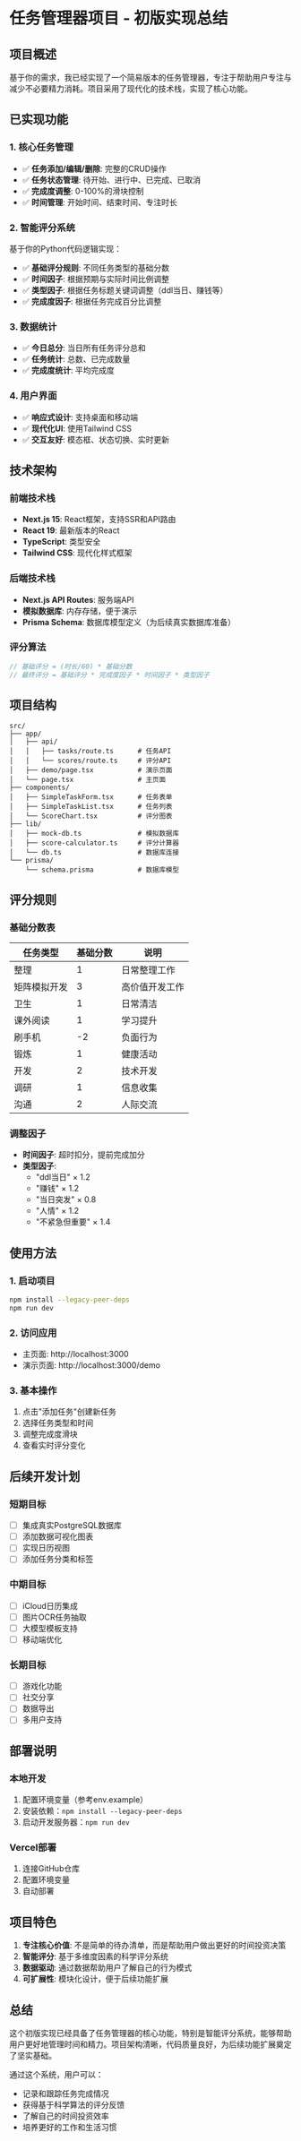 # 任务管理器项目 - 初版实现总结

## 项目概述

基于你的需求，我已经实现了一个简易版本的任务管理器，专注于帮助用户专注与减少不必要精力消耗。项目采用了现代化的技术栈，实现了核心功能。

## 已实现功能

### 1. 核心任务管理
- ✅ **任务添加/编辑/删除**: 完整的CRUD操作
- ✅ **任务状态管理**: 待开始、进行中、已完成、已取消
- ✅ **完成度调整**: 0-100%的滑块控制
- ✅ **时间管理**: 开始时间、结束时间、专注时长

### 2. 智能评分系统
基于你的Python代码逻辑实现：
- ✅ **基础评分规则**: 不同任务类型的基础分数
- ✅ **时间因子**: 根据预期与实际时间比例调整
- ✅ **类型因子**: 根据任务标题关键词调整（ddl当日、赚钱等）
- ✅ **完成度因子**: 根据任务完成百分比调整

### 3. 数据统计
- ✅ **今日总分**: 当日所有任务评分总和
- ✅ **任务统计**: 总数、已完成数量
- ✅ **完成度统计**: 平均完成度

### 4. 用户界面
- ✅ **响应式设计**: 支持桌面和移动端
- ✅ **现代化UI**: 使用Tailwind CSS
- ✅ **交互友好**: 模态框、状态切换、实时更新

## 技术架构

### 前端技术栈
- **Next.js 15**: React框架，支持SSR和API路由
- **React 19**: 最新版本的React
- **TypeScript**: 类型安全
- **Tailwind CSS**: 现代化样式框架

### 后端技术栈
- **Next.js API Routes**: 服务端API
- **模拟数据库**: 内存存储，便于演示
- **Prisma Schema**: 数据库模型定义（为后续真实数据库准备）

### 评分算法
```typescript
// 基础评分 = (时长/60) * 基础分数
// 最终评分 = 基础评分 * 完成度因子 * 时间因子 * 类型因子
```

## 项目结构

```
src/
├── app/
│   ├── api/
│   │   ├── tasks/route.ts      # 任务API
│   │   └── scores/route.ts     # 评分API
│   ├── demo/page.tsx           # 演示页面
│   └── page.tsx                # 主页面
├── components/
│   ├── SimpleTaskForm.tsx      # 任务表单
│   ├── SimpleTaskList.tsx      # 任务列表
│   └── ScoreChart.tsx          # 评分图表
├── lib/
│   ├── mock-db.ts              # 模拟数据库
│   ├── score-calculator.ts     # 评分计算器
│   └── db.ts                   # 数据库连接
└── prisma/
    └── schema.prisma           # 数据库模型
```

## 评分规则

### 基础分数表
| 任务类型 | 基础分数 | 说明 |
|---------|---------|------|
| 整理 | 1 | 日常整理工作 |
| 矩阵模拟开发 | 3 | 高价值开发工作 |
| 卫生 | 1 | 日常清洁 |
| 课外阅读 | 1 | 学习提升 |
| 刷手机 | -2 | 负面行为 |
| 锻炼 | 1 | 健康活动 |
| 开发 | 2 | 技术开发 |
| 调研 | 1 | 信息收集 |
| 沟通 | 2 | 人际交流 |

### 调整因子
- **时间因子**: 超时扣分，提前完成加分
- **类型因子**: 
  - "ddl当日" × 1.2
  - "赚钱" × 1.2
  - "当日突发" × 0.8
  - "人情" × 1.2
  - "不紧急但重要" × 1.4

## 使用方法

### 1. 启动项目
```bash
npm install --legacy-peer-deps
npm run dev
```

### 2. 访问应用
- 主页面: http://localhost:3000
- 演示页面: http://localhost:3000/demo

### 3. 基本操作
1. 点击"添加任务"创建新任务
2. 选择任务类型和时间
3. 调整完成度滑块
4. 查看实时评分变化

## 后续开发计划

### 短期目标
- [ ] 集成真实PostgreSQL数据库
- [ ] 添加数据可视化图表
- [ ] 实现日历视图
- [ ] 添加任务分类和标签

### 中期目标
- [ ] iCloud日历集成
- [ ] 图片OCR任务抽取
- [ ] 大模型模板支持
- [ ] 移动端优化

### 长期目标
- [ ] 游戏化功能
- [ ] 社交分享
- [ ] 数据导出
- [ ] 多用户支持

## 部署说明

### 本地开发
1. 配置环境变量（参考env.example）
2. 安装依赖：`npm install --legacy-peer-deps`
3. 启动开发服务器：`npm run dev`

### Vercel部署
1. 连接GitHub仓库
2. 配置环境变量
3. 自动部署

## 项目特色

1. **专注核心价值**: 不是简单的待办清单，而是帮助用户做出更好的时间投资决策
2. **智能评分**: 基于多维度因素的科学评分系统
3. **数据驱动**: 通过数据帮助用户了解自己的行为模式
4. **可扩展性**: 模块化设计，便于后续功能扩展

## 总结

这个初版实现已经具备了任务管理器的核心功能，特别是智能评分系统，能够帮助用户更好地管理时间和精力。项目架构清晰，代码质量良好，为后续功能扩展奠定了坚实基础。

通过这个系统，用户可以：
- 记录和跟踪任务完成情况
- 获得基于科学算法的评分反馈
- 了解自己的时间投资效率
- 培养更好的工作和生活习惯 